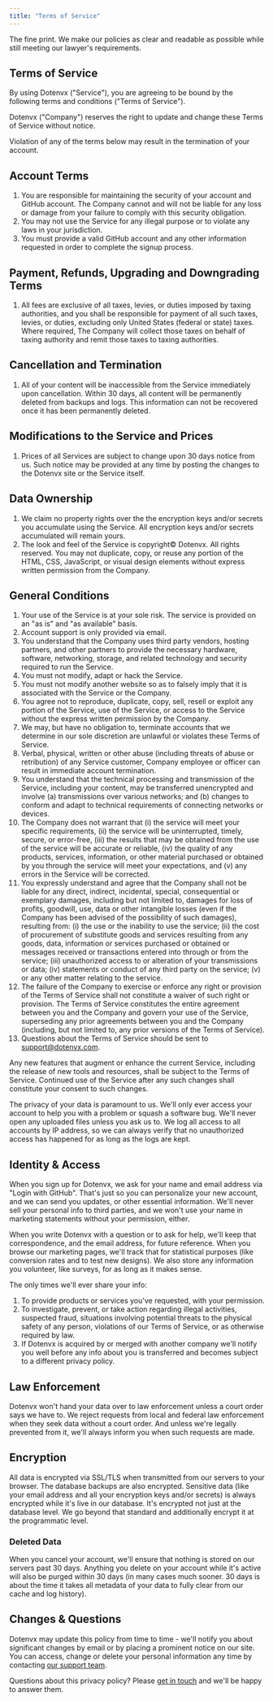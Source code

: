 ```yaml
---
title: "Terms of Service"
---
```


<section class="w-full max-w-2xl mx-auto px-6 mt-12 md:mt-20 flex flex-col gap-4">
  <p>The fine print. We make our policies as clear and readable as possible while still meeting our lawyer's requirements.</p>

  <h1 class="font-extrabold text-2xl">Terms of Service</h1>

  <p>By using Dotenvx ("Service"), you are agreeing to be bound by the following terms and conditions ("Terms of Service").</p>

  <p>Dotenvx ("Company") reserves the right to update and change these Terms of Service without notice.</p>

  <p>Violation of any of the terms below may result in the termination of your account.</p>

  <h2 class="font-extrabold text-lg">Account Terms</h2>
  <ol class="list-decimal ml-5">
    <li>You are responsible for maintaining the security of your account and GitHub account. The Company cannot and will not be liable for any loss or damage from your failure to comply with this security obligation.</li>
    <li>You may not use the Service for any illegal purpose or to violate any laws in your jurisdiction.</li>
    <li>You must provide a valid GitHub account and any other information requested in order to complete the signup process.</li>
  </ol>

  <h2 class="font-extrabold text-lg">Payment, Refunds, Upgrading and Downgrading Terms</h2>

  <ol class="list-decimal ml-5">
    <li>All fees are exclusive of all taxes, levies, or duties imposed by taxing authorities, and you shall be responsible for payment of all such taxes, levies, or duties, excluding only United States (federal or state) taxes. Where required, The Company will collect those taxes on behalf of taxing authority and remit those taxes to taxing authorities.</li>
  </ol>


  <h2 class="font-extrabold text-lg">Cancellation and Termination</h2>

  <ol class="list-decimal ml-5">
    <li>All of your content will be inaccessible from the Service immediately upon cancellation. Within 30 days, all content will be permanently deleted from backups and logs. This information can not be recovered once it has been permanently deleted.</li>
  </ol>

  <h2 class="font-extrabold text-lg">Modifications to the Service and Prices</h2>

  <ol class="list-decimal ml-5">
    <li>Prices of all Services are subject to change upon 30 days notice from us. Such notice may be provided at any time by posting the changes to the Dotenvx site or the Service itself.</li>
  </ol>

  <h2 class="font-extrabold text-lg">Data Ownership</h2>

  <ol class="list-decimal ml-5">
    <li>We claim no property rights over the the encryption keys and/or secrets you accumulate using the Service. All encryption keys and/or secrets accumulated will remain yours.</li>
    <li>The look and feel of the Service is copyright© Dotenvx. All rights reserved. You may not duplicate, copy, or reuse any portion of the HTML, CSS, JavaScript, or visual design elements without express written permission from the Company.</li>
  </ol>

  <h2 class="font-extrabold text-lg">General Conditions</h2>

  <ol class="list-decimal ml-5">
    <li>Your use of the Service is at your sole risk. The service is provided on an "as is" and "as available" basis.</li>
    <li>Account support is only provided via email.</li>
    <li>You understand that the Company uses third party vendors, hosting partners, and other partners to provide the necessary hardware, software, networking, storage, and related technology and security required to run the Service.</li>
    <li>You must not modify, adapt or hack the Service.</li>
    <li>You must not modify another website so as to falsely imply that it is associated with the Service or the Company.</li>
    <li>You agree not to reproduce, duplicate, copy, sell, resell or exploit any portion of the Service, use of the Service, or access to the Service without the express written permission by the Company.</li>
    <li>We may, but have no obligation to, terminate accounts that we determine in our sole discretion are unlawful or violates these Terms of Service.</li>
    <li>Verbal, physical, written or other abuse (including threats of abuse or retribution) of any Service customer, Company employee or officer can result in immediate account termination.</li>
    <li>You understand that the technical processing and transmission of the Service, including your content, may be transferred unencrypted and involve (a) transmissions over various networks; and (b) changes to conform and adapt to technical requirements of connecting networks or devices.</li>
    <li>The Company does not warrant that (i) the service will meet your specific requirements, (ii) the service will be uninterrupted, timely, secure, or error-free, (iii) the results that may be obtained from the use of the service will be accurate or reliable, (iv) the quality of any products, services, information, or other material purchased or obtained by you through the service will meet your expectations, and (v) any errors in the Service will be corrected.</li>
    <li>You expressly understand and agree that the Company shall not be liable for any direct, indirect, incidental, special, consequential or exemplary damages, including but not limited to, damages for loss of profits, goodwill, use, data or other intangible losses (even if the Company has been advised of the possibility of such damages), resulting from: (i) the use or the inability to use the service; (ii) the cost of procurement of substitute goods and services resulting from any goods, data, information or services purchased or obtained or messages received or transactions entered into through or from the service; (iii) unauthorized access to or alteration of your transmissions or data; (iv) statements or conduct of any third party on the service; (v) or any other matter relating to the service.</li>
    <li>The failure of the Company to exercise or enforce any right or provision of the Terms of Service shall not constitute a waiver of such right or provision. The Terms of Service constitutes the entire agreement between you and the Company and govern your use of the Service, superseding any prior agreements between you and the Company (including, but not limited to, any prior versions of the Terms of Service).</li>
    <li>Questions about the Terms of Service should be sent to <a href="mailto:support@dotenvx.com">support@dotenvx.com</a>.</li>
  </ol>

  <p>Any new features that augment or enhance the current Service, including the release of new tools and resources, shall be subject to the Terms of Service. Continued use of the Service after any such changes shall constitute your consent to such changes.</p>

  <p>The privacy of your data is paramount to us. We'll only ever access your account to help you with a problem or squash a software bug. We'll never open any uploaded files unless you ask us to. We log all access to all accounts by IP address, so we can always verify that no unauthorized access has happened for as long as the logs are kept.</p>

  <h2 class="font-extrabold text-lg">Identity & Access</h2>

  <p>When you sign up for Dotenvx, we ask for your name and email address via "Login with GitHub". That's just so you can personalize your new account, and we can send you updates, or other essential information. We'll never sell your personal info to third parties, and we won't use your name in marketing statements without your permission, either.</p>
  <p>When you write Dotenvx with a question or to ask for help, we'll keep that correspondence, and the email address, for future reference. When you browse our marketing pages, we'll track that for statistical purposes (like conversion rates and to test new designs). We also store any information you volunteer, like surveys, for as long as it makes sense.</p>
  <p>The only times we'll ever share your info:</p>

  <ol class="list-decimal ml-5">
    <li>To provide products or services you've requested, with your permission.</li>
    <li>To investigate, prevent, or take action regarding illegal activities, suspected fraud, situations involving potential threats to the physical safety of any person, violations of our Terms of Service, or as otherwise required by law.</li>
    <li>If Dotenvx is acquired by or merged with another company we'll notify you well before any info about you is transferred and becomes subject to a different privacy policy.</li>
  </ol>

  <h2 class="font-extrabold text-lg">Law Enforcement</h2>

  <p>Dotenvx won't hand your data over to law enforcement unless a court order says we have to. We reject requests from local and federal law enforcement when they seek data without a court order. And unless we're legally prevented from it, we'll always inform you when such requests are made.</p>

  <h2 class="font-extrabold text-lg">Encryption</h2>

  <p>All data is encrypted via SSL/TLS when transmitted from our servers to your browser. The database backups are also encrypted. Sensitive data (like your email address and all your encryption keys and/or secrets) is always encrypted while it's live in our database. It's encrypted not just at the database level. We go beyond that standard and additionally encrypt it at the programmatic level.</p>

  <h3 class="text-left text-xl font-bold tracking-tight">Deleted Data</h3>
  <p>When you cancel your account, we'll ensure that nothing is stored on our servers past 30 days. Anything you delete on your account while it's active will also be purged within 30 days (in many cases much sooner. 30 days is about the time it takes all metadata of your data to fully clear from our cache and log history).</p>

  <h2 class="font-extrabold text-lg">Changes & Questions</h2>

  <p>Dotenvx may update this policy from time to time - we'll notify you about significant changes by email or by placing a prominent notice on our site. You can access, change or delete your personal information any time by contacting <a href="mailto:support@dotenvx.com">our support team</a>.</p>

  <p>Questions about this privacy policy? Please <a href="mailto:support@dotenvx.com">get in touch</a> and we'll be happy to answer them.</p>
</section>
